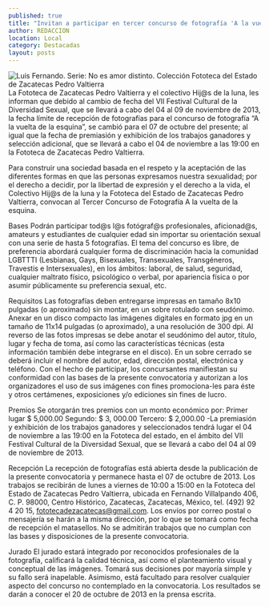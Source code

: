 ```yaml
---
published: true
title: "Invitan a participar en tercer concurso de fotografía 'A la vuelta de la esquina'"
author: REDACCION
location: Local
category: Destacadas
layout: posts
---
```


![Luis Fernando. Serie: No es amor distinto. Colección Fototeca del Estado de Zacatecas Pedro Valtierra](http://i.imgur.com/iJBzUN9m.jpg)La Fototeca de Zacatecas Pedro Valtierra y el colectivo Hij@s de la luna, les informan que debido al cambio de fecha del VII Festival Cultural de la Diversidad Sexual, que se llevará a cabo del 04 al 09 de noviembre de 2013, la fecha límite de recepción de fotografías para el concurso de fotografía “A la vuelta de la esquina”, se cambió para el 07 de octubre del presente; al igual que la fecha de premiasión y exhibición de los trabajos ganadores y selección adicional, que se llevará a cabo el 04 de noviembre a las 19:00 en la Fototeca de Zacatecas Pedro Valtierra.
 
Para construir una sociedad basada en el respeto y la aceptación de las diferentes formas en que las personas expresamos nuestra sexualidad; por el derecho a decidir, por la libertad de expresión y el derecho a la vida, el Colectivo Hij@s de la luna y la Fototeca del Estado de Zacatecas Pedro Valtierra, convocan al Tercer Concurso de Fotografía A la vuelta de la esquina.

Bases
Podrán participar tod@s l@s fotógraf@s profesionales, aficionad@s, amateurs y estudiantes de cualquier edad sin importar su orientación sexual con una serie de hasta 5 fotografías.
El tema del concurso es libre, de preferencia abordará cualquier forma de discriminación hacia la comunidad LGBTTTI (Lesbianas, Gays, Bisexuales, Transexuales, Transgéneros, Travestis e Intersexuales), en los ámbitos: laboral, de salud, seguridad, cualquier maltrato físico, psicológico o verbal, por apariencia física o por asumir públicamente su preferencia sexual, etc.
 
Requisitos
Las fotografías deben entregarse impresas en tamaño 8x10 pulgadas (o aproximado) sin montar, en un sobre rotulado con seudónimo. Anexar en un disco compacto las imágenes digitales en formato jpg en un tamaño de 11x14 pulgadas (o aproximado), a una resolución de 300 dpi. Al reverso de las fotos impresas se debe anotar el seudónimo del autor, título, lugar y fecha de toma, así como las características técnicas (esta información también debe integrarse en el disco). En un sobre cerrado se deberá incluir el nombre del autor, edad, dirección postal, electrónica y teléfono.
Con el hecho de participar, los concursantes manifiestan su conformidad con las bases de la presente convocatoria y autorizan a los organizadores el uso de sus imágenes con fines promociona-les para éste y otros certámenes, exposiciones y/o ediciones sin fines de lucro.

Premios
Se otorgarán tres premios con un monto económico por:
Primer lugar $ 5,000.00
Segundo: $ 3, 000.00
Tercero: $ 2,000.00
-La premiasión y exhibición de los trabajos ganadores y seleccionados tendrá lugar el 04 de noviembre a las 19:00 en la Fototeca del estado, en el ámbito del VII Festival Cultural de la Diversidad Sexual, que se llevará a cabo del 04 al 09 de noviembre de 2013.

Recepción
La recepción de fotografías está abierta desde la publicación de la presente convocatoria y permanece hasta el 07 de octubre de 2013. Los trabajos se recibirán de lunes a viernes de 10:00 a 15:00 en la Fototeca del Estado de Zacatecas Pedro Valtierra, ubicada en Fernando Villalpando 406, C. P. 98000, Centro Histórico, Zacatecas, Zacatecas, México, tel. (492) 92 4 20 15, fototecadezacatecas@gmail.com. Los envíos por correo postal o mensajería se harán a la misma dirección, por lo que se tomará como fecha de recepción el matasellos. No se admitirán trabajos que no cumplan con las bases y disposiciones de la presente convocatoria.
 
Jurado
El jurado estará integrado por reconocidos profesionales de la fotografía, calificará la calidad técnica, así como el planteamiento visual y conceptual de las imágenes. Tomará sus decisiones por mayoría simple y su fallo será inapelable. Asimismo, está facultado para resolver cualquier aspecto del concurso no contemplado en la convocatoria. Los resultados se darán a conocer el 20 de octubre de 2013 en la prensa escrita.
